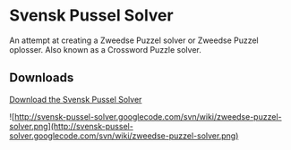 # Svensk Pussel Solver #
An attempt at creating a Zweedse Puzzel solver or Zweedse Puzzel oplosser. Also known as a Crossword Puzzle solver.

## Downloads ##
[Download the Svensk Pussel Solver](http://code.google.com/p/svensk-pussel-solver/downloads/list)

![http://svensk-pussel-solver.googlecode.com/svn/wiki/zweedse-puzzel-solver.png](http://svensk-pussel-solver.googlecode.com/svn/wiki/zweedse-puzzel-solver.png)